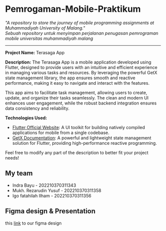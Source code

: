# Pemrogaman-Mobile-Praktikum
_"A repository to store the journey of mobile programming assignments at Muhammadiyah University of Malang."_<br>
_Sebuah repository untuk menyimpan perjalanan penugasan pemrograman mobile universitas muhammadiyah malang_


---

**Project Name:** Terasaga App

**Description:**
The Terasaga App is a mobile application developed using Flutter, designed to provide users with an intuitive and efficient experience in managing various tasks and resources. By leveraging the powerful GetX state management library, the app ensures smooth and reactive performance, making it easy to navigate and interact with the features.

This app aims to facilitate task management, allowing users to create, update, and organize their tasks seamlessly. The clean and modern UI enhances user engagement, while the robust backend integration ensures data consistency and reliability.

**Technologies Used:**
- [Flutter Official Website](https://flutter.dev): A UI toolkit for building natively compiled applications for mobile from a single codebase.
- [GetX Documentation](https://pub.dev/packages/get): A powerful and lightweight state management solution for Flutter, providing high-performance reactive programming.

Feel free to modify any part of the description to better fit your project needs!

## My team
<ul>
  <li>Indra Bayu - 202210370311343</li>
  <li>Mukh. Rezarudin Yusuf - 202210370311358</li>
  <li>Igo fatahilah Ilham - 202210370311356</li>
</ul>

## Figma design & Presentation
this [link](https://www.figma.com/design/473YRqyfAx34hf6vxfOeA8/project?node-id=326-95&node-type=canvas&t=nnKAZrlIfRnINApG-0) to our figma design 


